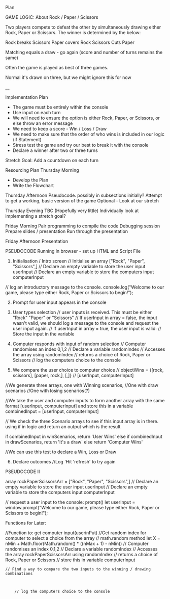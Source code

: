 Plan

GAME LOGIC: About Rock / Paper / Scissors 

Two players compete to defeat the other by simultaneously drawing either Rock, Paper or Scissors. The winner is determined by the below:

Rock breaks Scissors
Paper covers Rock
Scissors Cuts Paper

Matching equals a draw - go again (score and number of turns remains the same)

Often the game is played as best of three games.

Normal it's drawn on three, but we might ignore this for now

__

Implementation Plan

- The game must be entirely within the console
- Use input on each turn
- We will need to ensure the option is either Rock, Paper, or Scissors, or else throw an error message
- We need to keep a score - Win / Loss / Draw
- We need to make sure that the order of who wins is included in our logic (if Statement)
- Stress test the game and try our best to break it with the console
- Declare a winner after two or three turns

Stretch Goal: Add a countdown on each turn


Resourcing Plan
Thursday Morning
- Develop the Plan
- Write the Flowchart

Thursday Afternoon
Pseudocode. possibly in subsections initially?
Attempt to get a working, basic version of the game
Optional - Look at our stretch 

Thursday Evening
TBC (Hopefully very little)
Individually look at implementing a stretch goal?


Friday Morning
Pair programming to compile the code
Debugging session
Prepare slides / presentation
Run through the presentation


Friday Afternoon
Presentation


PSEUDOCODE
Running in browser - set up HTML and Script File

1. Initialisation / Intro screen
// Initialise an array ["Rock", "Paper", "Scissors",]
// Declare an empty variable to store the user input userInput
// Declare an empty variable to store the computers input computerInput

// log an introductory message to the console. console.log("Welcome to our game, please type either Rock, Paper or Scissors to begin!");

2. Prompt for user input appears in the console
 

3. User types selection
// user inputs is received. This must be either "Rock" "Paper" or "Scissors"
// If userInput in array = false, the input wasn't valid, we should log a message to the console and request the user input again.
// If userInput in array = true, the user input is valid: 
// Store the input in the variable


4. Computer responds with input of random selection
// Computer randomises an index 0,1,2
// Declare a variable randomIndex
// Accesses the array using randomIndex
// returns a choice of Rock, Paper or Scissors
// log the computers choice to the console


5. We compare the user choice to computer choice 
// objectWins = {[rock, scissors], [paper, rock,], [,]}
//  [userInput, computerInput]

//We generate three arrays, one with Winning scenarios,
//One with draw scenarios
//One with losing scenarios(?)

//We take the user and computer inputs to form another array with the same format [userInput, computerInput] and store this in a variable combinedInput = [userInput, computerInput]

// We check the three Scenario arrays to see if this input array is in there. using if in logic and return an output which is the result

if combinedInput in winScenarios, return 'User Wins'
else if combinedInput in drawScenarios, return 'It's a draw'
else return  'Computer Wins'

//We can use this test to declare a Win, Loss or Draw



6. Declare outcomes
//Log 'Hit 'refresh' to try again



PSEUDOCODE II

array rockPaperScissorsArr = ["Rock", "Paper", "Scissors",]
// Declare an empty variable to store the user input userInput
// Declare an empty variable to store the computers input computerInput

// request a user input to the console:
    prompt()
    let userInput = window.prompt("Welcome to our game, please type either Rock, Paper or Scissors to begin!");


Functions for Later:


//Function to: get computer input(userinPut)
    //Get random index for computer to select a choice from the array
        // math.random method   let X = nMin + Math.floor(Math.random() * ((nMax + 1) - nMin))
        // Computer randomises an index 0,1,2
        // Declare a variable randomIndex
        // Accesses the array rockPaperScissorsArr using randomIndex
        // returns a choice of Rock, Paper or Scissors
        // store this in variable computerInput
    
    // Find a way to compare the two inputs to the winning / drawing combinations

        
        
        // log the computers choice to the console      




